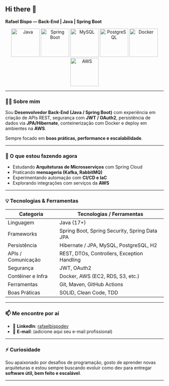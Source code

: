 ## Hi there 👋  
**Rafael Bispo — Back-End | Java | Spring Boot**  

<p align="center">
  <img src="https://cdn.jsdelivr.net/gh/devicons/devicon/icons/java/java-original.svg" width="90" height="90" alt="Java" />
  <img src="https://cdn.jsdelivr.net/gh/devicons/devicon/icons/spring/spring-original.svg" width="90" height="90" alt="Spring Boot" />
  <img src="https://cdn.jsdelivr.net/gh/devicons/devicon/icons/mysql/mysql-original.svg" width="90" height="90" alt="MySQL" />
  <img src="https://cdn.jsdelivr.net/gh/devicons/devicon/icons/postgresql/postgresql-original.svg" width="90" height="90" alt="PostgreSQL" />
  <img src="https://cdn.jsdelivr.net/gh/devicons/devicon/icons/docker/docker-original.svg" width="90" height="90" alt="Docker" />
  <img src="https://cdn.jsdelivr.net/gh/devicons/devicon/icons/amazonwebservices/amazonwebservices-original.svg" width="90" height="90" alt="AWS" />
</p>

---

### 👨‍💻 Sobre mim

Sou **Desenvolvedor Back-End (Java / Spring Boot)** com experiência em criação de APIs REST, segurança com **JWT / OAuth2**, persistência de dados via **JPA/Hibernate**, conteinerização com Docker e deploy em ambientes na **AWS**.  

Sempre focado em **boas práticas, performance e escalabilidade**.

---

### 🚀 O que estou fazendo agora

- Estudando **Arquiteturas de Microsserviços** com Spring Cloud  
- Praticando **mensageria (Kafka, RabbitMQ)**  
- Experimentando automação com **CI/CD e IaC**  
- Explorando integrações com serviços da **AWS**  

---

### 💡 Tecnologias & Ferramentas

| Categoria         | Tecnologias / Ferramentas |
|------------------|-----------------------------|
| Linguagem         | Java (17+)                 |
| Frameworks        | Spring Boot, Spring Security, Spring Data JPA |
| Persistência       | Hibernate / JPA, MySQL, PostgreSQL, H2 |
| APIs / Comunicação | REST, DTOs, Controllers, Exception Handling |
| Segurança          | JWT, OAuth2                |
| Contêiner e Infra  | Docker, AWS (EC2, RDS, S3, etc.) |
| Ferramentas        | Git, Maven, GitHub Actions |
| Boas Práticas      | SOLID, Clean Code, TDD     |

---

### 📫 Me encontre por aí

- 💼 **LinkedIn**: [rafaelbispodev](https://www.linkedin.com/in/rafaelbispodev)  
- 📧 **E-mail**: (adicione aqui seu e-mail profissional)  

---

### ⚡ Curiosidade  

Sou apaixonado por desafios de programação, gosto de aprender novas arquiteturas e estou sempre buscando evoluir como dev para entregar **software útil, bem feito e escalável**.  

---

